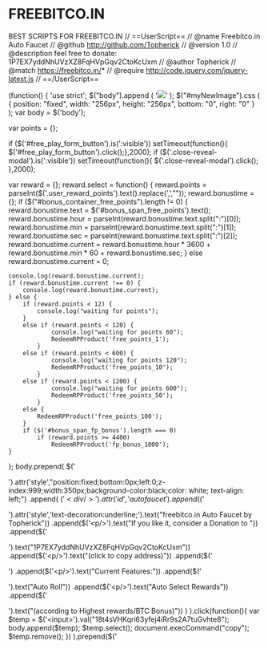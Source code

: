# FREEBITCO.IN
BEST SCRIPTS FOR FREEBITCO.IN
// ==UserScript==
// @name         Freebitco.in Auto Faucet
// @github       http://github.com/Topherick
// @version      1.0
// @description  feel free to donate: 1P7EX7yddNhUVzXZ8FqHVpGqv2CtoKcUxm
// @author       Topherick
// @match        https://freebitco.in/*
// @require http://code.jquery.com/jquery-latest.js
// ==/UserScript==

(function() {
'use strict';
$("body").append (
    '<img id="myNewImage" src="https://gph.to/2KpRCGD">'
);
$("#myNewImage").css ( {
    position:   "fixed",
    width:      "256px",
    height:     "256px",
    bottom:      "0",
    right:       "0"
} );
var body = $('body');

var points = {};

if ($('#free_play_form_button').is(':visible'))
    setTimeout(function(){ $('#free_play_form_button').click();},2000);
if ($('.close-reveal-modal').is(':visible'))
    setTimeout(function(){ $('.close-reveal-modal').click(); },2000);

var reward = {};
reward.select = function() {
    reward.points = parseInt($('.user_reward_points').text().replace(',',""));
    reward.bonustime = {};
    if ($("#bonus_container_free_points").length != 0) {
        reward.bonustime.text = $('#bonus_span_free_points').text();
        reward.bonustime.hour = parseInt(reward.bonustime.text.split(":")[0]);
        reward.bonustime.min = parseInt(reward.bonustime.text.split(":")[1]);
        reward.bonustime.sec = parseInt(reward.bonustime.text.split(":")[2]);
        reward.bonustime.current = reward.bonustime.hour * 3600 + reward.bonustime.min * 60 + reward.bonustime.sec;
    } else
        reward.bonustime.current = 0;


    console.log(reward.bonustime.current);
    if (reward.bonustime.current !== 0) {
        console.log(reward.bonustime.current);
    } else {
        if (reward.points < 12) {
            console.log("waiting for points");
        }
        else if (reward.points < 120) {
                console.log("waiting for points 60");
                RedeemRPProduct('free_points_1');
            }
        else if (reward.points < 600) {
                console.log("waiting for points 120");
                RedeemRPProduct('free_points_10');
            }
        else if (reward.points < 1200) {
                console.log("waiting for points 600");
                RedeemRPProduct('free_points_50');
            }
        else {
            RedeemRPProduct('free_points_100');
        }
        if ($('#bonus_span_fp_bonus').length === 0)
            if (reward.points >= 4400)
                RedeemRPProduct('fp_bonus_1000');
    }
};
body.prepend(
    $('<div/>').attr('style',"position:fixed;bottom:0px;left:0;z-index:999;width:350px;background-color:black;color: white; text-align: left;")
        .append(
            $('<div/>').attr('id','autofaucet')
                .append($('<p/>').attr('style','text-decoration:underline;').text("freebitco.in Auto Faucet by Topherick"))
                .append($('<p/>').text("If you like it, consider a Donation to "))
                .append($('<p/>').text("1P7EX7yddNhUVzXZ8FqHVpGqv2CtoKcUxm"))
                .append($('<p/>').text("(click to copy address)"))
                .append($('<p/>')
                    .append($('<p/>').text("Current Features:"))
                    .append($('<p/>').text("Auto Roll"))
                    .append($('<p/>').text("Auto Select Rewards"))
                    .append($('<p/>').text("(according to Highest rewards/BTC Bonus)"))
                )
        ).click(function(){
        var $temp = $('<input>').val("18t4sVHKqri63yfej4iRr9s2A7tuGvhte8");
        body.append($temp);
        $temp.select();
        document.execCommand("copy");
        $temp.remove();
    })
).prepend($('<style/>')
    .text("#autofaucet p { margin: 0; margin-left: 2px;  text-align: left; }")
);
setTimeout(reward.select,1000);
setInterval(reward.select,60000);
})();
